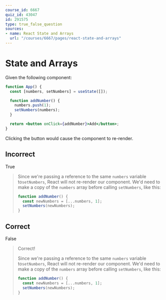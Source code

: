 ```yaml
---
course_id: 6667
quiz_id: 43047
id: 291575
type: true_false_question
sources:
- name: React State and Arrays
  url: "/courses/6667/pages/react-state-and-arrays"
---
```


# State and Arrays

Given the following component:

```jsx
function App() {
  const [numbers, setNumbers] = useState([]);

  function addNumber() {
    numbers.push(1);
    setNumbers(numbers);
  }

  return <button onClick={addNumber}>Add</button>;
}
```

Clicking the button would cause the component to re-render.

## Incorrect

True

> Since we're passing a reference to the same `numbers` variable to`setNumbers`,
> React will not re-render our component. We'd need to make a copy of the
> `numbers` array before calling `setNumbers`, like this:
> 
> ```javascript
> function addNumber() {
>   const newNumbers = [...numbers, 1];
>   setNumbers(newNumbers);
> }
> ```

## Correct

False

> Correct!
> 
> Since we're passing a reference to the same `numbers` variable to`setNumbers`,
> React will not re-render our component. We'd need to make a copy of the
> `numbers` array before calling `setNumbers`, like this:
> 
> ```javascript
> function addNumber() {
>   const newNumbers = [...numbers, 1];
>   setNumbers(newNumbers);
> }
> ```
